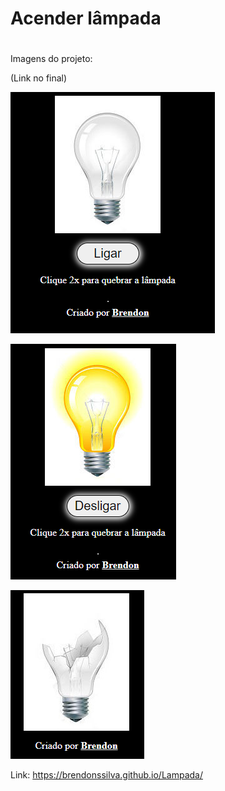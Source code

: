 # Acender lâmpada

#

Imagens do projeto:

(Link no final)

<img src='img/img1.png'><br>

<img src='img/img2.png'><br>

<img src='img/img3.png'><br>

Link: https://brendonssilva.github.io/Lampada/